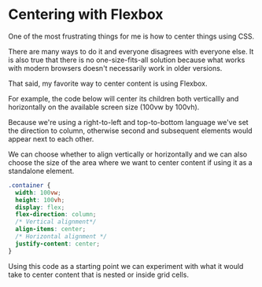 # Centering with Flexbox

One of the most frustrating things for me is how to center things using CSS.

There are many ways to do it and everyone disagrees with everyone else. It is also true that there is no one-size-fits-all solution because what works with modern browsers doesn't necessarily work in older versions.

That said, my favorite way to center content is using Flexbox.

For example, the code below will center its children both verticallly and horizontally on the available screen size (100vw by 100vh).

Because we're using a right-to-left and top-to-bottom language we've set the direction to column, otherwise second and subsequent elements would appear next to each other.

We can choose whether to align vertically or horizontally and we can also choose the size of the area where we want to center content if using it as a standalone element.

```css
.container {
  width: 100vw;
  height: 100vh;
  display: flex;
  flex-direction: column;
  /* Vertical alignment*/
  align-items: center;
  /* Horizontal alignment */
  justify-content: center;
}
```

Using this code as a starting point we can experiment with what it would take to center content that is nested or inside grid cells.

